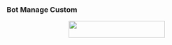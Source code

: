 ### Bot Manage Custom

<p align="center"><a href="https://heroku.com/deploy?template=https://github.com/CilikProject/IndoManage"> <img src="https://img.shields.io/badge/Deploy%20To%20Heroku-blue?style=for-the-badge&logo=heroku" width="220" height="38.45"/></a></p>

